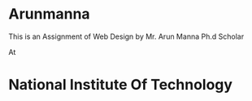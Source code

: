 ﻿# Arunmanna
This is an Assignment of Web Design by Mr. Arun Manna Ph.d Scholar

At

# National Institute Of Technology

